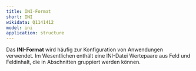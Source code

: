 ```yaml
---
title: INI-Format
short: INI
wikidata: Q1141412
model: ini
application: structure
---
```


Das **INI-Format** wird häufig zur Konfiguration von Anwendungen verwendet. Im
Wesentlichen enthält eine INI-Datei Wertepaare aus Feld und Feldinhalt, die in
Abschnitten gruppiert werden können.

